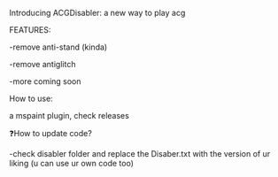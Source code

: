 Introducing ACGDisabler: a new way to play acg

FEATURES: 

-remove anti-stand (kinda)

-remove antiglitch

-more coming soon

How to use:

a mspaint plugin, check releases

❓How to update code?

-check disabler folder and replace the Disaber.txt with the version of ur liking (u can use ur own code too)


